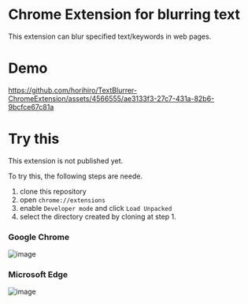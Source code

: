 # Chrome Extension for blurring text 
This extension can blur specified text/keywords in web pages.

# Demo

https://github.com/horihiro/TextBlurrer-ChromeExtension/assets/4566555/ae3133f3-27c7-431a-82b6-9bcfce67c81a

# Try this
This extension is not published yet.

To try this, the following steps are neede.

1. clone this repository
1. open `chrome://extensions`
1. enable `Developer mode` and click `Load Unpacked`
1. select the directory created by cloning at step 1.

### Google Chrome
![image](https://github.com/horihiro/TextBlurrer-ChromeExtension/assets/4566555/0656fd3d-41da-4f97-a614-da232a3d700d)

### Microsoft Edge
![image](https://github.com/horihiro/TextBlurrer-ChromeExtension/assets/4566555/44e7f896-9e82-4af1-ae1b-f864097b44c7)
